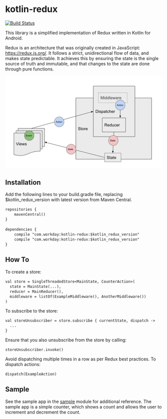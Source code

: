 # kotlin-redux

[![Build Status](https://travis-ci.com/Workday/kotlin-redux.svg?token=QBXyzM3XGY5u6T692bcA&branch=main)](https://travis-ci.com/github/Workday/kotlin-redux)

This library is a simplified implementation of Redux written in Kotlin for Android. 

Redux is an architecture that was originally created in JavaScript: https://redux.js.org/. It follows a strict, unidirectional flow of data, and makes state predictable. It achieves this by ensuring the state is the single source of truth and immutable, and that changes to the state are done through pure functions.

![Diagram of Redux](images/redux.png)

## Installation

Add the following lines to your build.gradle file, replacing $kotlin_redux_version with latest version from Maven Central.

```
repositories {
    mavenCentral()
}

dependencies {
    compile "com.workday:kotlin-redux:$kotlin_redux_version"
    compile "com.workday:kotlin-redux:$kotlin_redux_version"
}
```

## How To

To create a store:

```
val store = SingleThreadedStore<MainState, CounterAction>(
  state = MainState(...),
  reducer = MainReducer(),
  middleware = listOf(ExampleMiddleware(), AnotherMiddleware())
)
```

To subscribe to the store:

```
val storeUnsubscriber = store.subscribe { currentState, dispatch ->
  ...
}
```

Ensure that you also unsubscribe from the store by calling:

```
storeUnsubscriber.invoke()
```

Avoid dispatching multiple times in a row as per Redux best practices. To dispatch actions:

```
dispatch(ExampleAction)
```

## Sample

See the sample app in the [sample](/sample) module for additional reference. The sample app is a simple counter, which shows a count and allows the user to increment and decrement the count.
